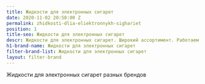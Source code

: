 ```yaml
---
title: Жидкости для электронных сигарет
date: 2020-11-02 20:58:00 Z
permalink: zhidkosti-dlia-eliektronnykh-sighariet
position: 1
title-seo: Жидкости для электронных сигарет
descr: Жидкости для электронных сигарет. Широкий ассортимент. Работаем с разными брендами.
h1-brand-name: Жидкости для электронных сигарет
filter-brand-list: Жидкости для электронных сигарет
layout: filter-brand
---
```


Жидкости для электронных сигарет разных брендов